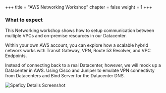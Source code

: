 +++
title = "AWS Networking Workshop"
chapter = false
weight = 1
+++

### What to expect

This Networking workshop shows how to setup communication between multiple VPCs and on-premise resources in our Datacenter.

Within your own AWS account, you can explore how a scalable hybrid network works with Transit Gateway, VPN, Route 53 Resolver, and VPC Endpoints.

Instead of connecting back to a real Datacenter, however, we will mock up a Datacenter in AWS. Using Cisco and Juniper to emulate VPN connectivty from Datacenters and Bind Server for the Datacenter DNS.

![Speficy Details Screenshot](images/hybrid-tgw-diagram.png)
